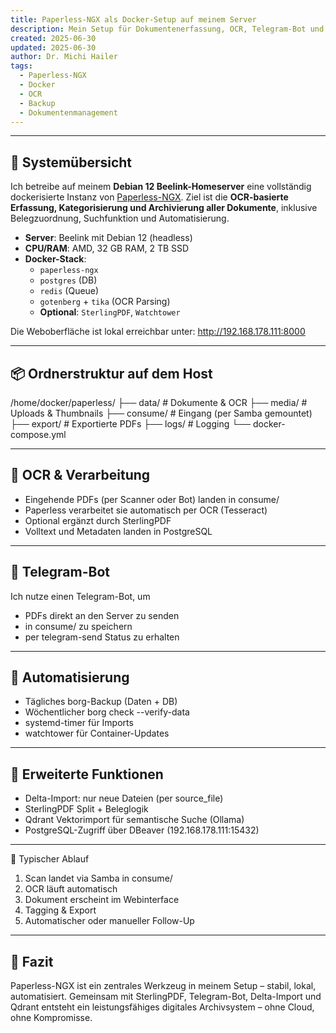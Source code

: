 ```yaml
---
title: Paperless-NGX als Docker-Setup auf meinem Server
description: Mein Setup für Dokumentenerfassung, OCR, Telegram-Bot und semantische Suche
created: 2025-06-30
updated: 2025-06-30
author: Dr. Michi Hailer
tags:
  - Paperless-NGX
  - Docker
  - OCR
  - Backup
  - Dokumentenmanagement
---
```


---

## 🔧 Systemübersicht

Ich betreibe auf meinem **Debian 12 Beelink-Homeserver** eine vollständig dockerisierte Instanz von [Paperless-NGX](https://github.com/paperless-ngx/paperless-ngx). Ziel ist die **OCR-basierte Erfassung, Kategorisierung und Archivierung aller Dokumente**, inklusive Belegzuordnung, Suchfunktion und Automatisierung.

- **Server**: Beelink mit Debian 12 (headless)
- **CPU/RAM**: AMD, 32 GB RAM, 2 TB SSD
- **Docker-Stack**:
  - `paperless-ngx`
  - `postgres` (DB)
  - `redis` (Queue)
  - `gotenberg` + `tika` (OCR Parsing)
  - **Optional**: `SterlingPDF`, `Watchtower`

Die Weboberfläche ist lokal erreichbar unter:
http://192.168.178.111:8000

---

## 📦 Ordnerstruktur auf dem Host

/home/docker/paperless/
├── data/              # Dokumente & OCR
├── media/             # Uploads & Thumbnails
├── consume/           # Eingang (per Samba gemountet)
├── export/            # Exportierte PDFs
├── logs/              # Logging
└── docker-compose.yml

  ---

## 🧠 OCR & Verarbeitung

- Eingehende PDFs (per Scanner oder Bot) landen in consume/
- Paperless verarbeitet sie automatisch per OCR (Tesseract)
- Optional ergänzt durch SterlingPDF
- Volltext und Metadaten landen in PostgreSQL

---

## 📱 Telegram-Bot

Ich nutze einen Telegram-Bot, um

- PDFs direkt an den Server zu senden
- in consume/ zu speichern
- per telegram-send Status zu erhalten

---

## 🔁 Automatisierung

- Tägliches borg-Backup (Daten + DB)
- Wöchentlicher borg check --verify-data
- systemd-timer für Imports
- watchtower für Container-Updates

---

## 🧪 Erweiterte Funktionen

- Delta-Import: nur neue Dateien (per source_file)
- SterlingPDF Split + Beleglogik
- Qdrant Vektorimport für semantische Suche (Ollama)
- PostgreSQL-Zugriff über DBeaver (192.168.178.111:15432)

---

🧾 Typischer Ablauf

1. Scan landet via Samba in consume/
2. OCR läuft automatisch
3. Dokument erscheint im Webinterface
4. Tagging & Export
5. Automatischer oder manueller Follow-Up

---

## 📌 Fazit

Paperless-NGX ist ein zentrales Werkzeug in meinem Setup – stabil, lokal, automatisiert. Gemeinsam mit SterlingPDF, Telegram-Bot, Delta-Import und Qdrant entsteht ein leistungsfähiges digitales Archivsystem – ohne Cloud, ohne Kompromisse.